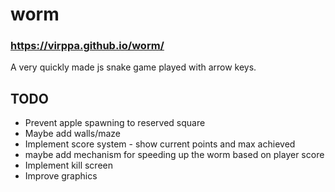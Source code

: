 # worm

### https://virppa.github.io/worm/
A very quickly made js snake game played with arrow keys.

## TODO
- Prevent apple spawning to reserved square
- Maybe add walls/maze
- Implement score system - show current points and max achieved
- maybe add mechanism for speeding up the worm based on player score
- Implement kill screen
- Improve graphics
